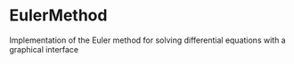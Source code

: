 # EulerMethod
Implementation of the Euler method for solving differential equations with a graphical interface
